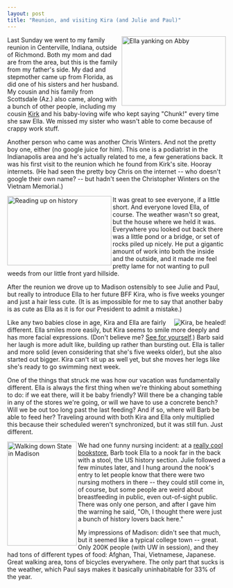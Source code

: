 ```yaml
---
layout: post
title: "Reunion, and visiting Kira (and Julie and Paul)"
---
```




<p>
  <a href="http://www.flickr.com/photos/cwinters/624642548/" 
     title="Ella yanking on Abby"
   ><img src="http://farm2.static.flickr.com/1125/624642548_385ee4bc92_m.jpg" 
         width="240" 
         height="160" 
         alt="Ella yanking on Abby" 
         border="0"
         align="right"
    /></a>
</p>

<p>Last Sunday we went to my family reunion in Centerville, Indiana,
outside of Richmond. Both my mom and dad are from the area, but this
is the family from my father's side. My dad and stepmother came up
from Florida, as did one of his sisters and her husband. My cousin and
his family from Scottsdale (Az.) also came, along with a bunch of
other people, including my cousin <a
href="http://www.kirkwinters.com/">Kirk</a> and his baby-loving wife
who kept saying "Chunk!" every time she saw Ella. We missed my sister
who wasn't able to come because of crappy work stuff.</p>

<p>Another person who came was another Chris Winters. And not the
pretty boy one, either (no google juice for him). This one is a
podiatrist in the Indianapolis area and he's actually related to me, a
few generations back. It was his first visit to the reunion which he
found from Kirk's site. Hooray internets. (He had seen the pretty boy
Chris on the internet -- who doesn't google their own name? -- but
hadn't seen the Christopher Winters on the Vietnam Memorial.)</p>

<p>
  <a href="http://www.flickr.com/photos/cwinters/623787019/" 
     title="Reading up on history"
  ><img src="http://farm2.static.flickr.com/1219/623787019_306dab32d3_m.jpg" 
        width="240" 
        height="160" 
        alt="Reading up on history" 
        border="0"
        align="left"
   /></a>
</p>

<p>It was great to see everyone, if a little short. And everyone loved
Ella, of course. The weather wasn't so great, but the house where we
held it was. Everywhere you looked out back there was a little pond or
a bridge, or set of rocks piled up nicely. He put a gigantic amount of
work into both the inside and the outside, and it made me feel pretty
lame for not wanting to pull weeds from our little front yard
hillside. </p>

<p>After the reunion we drove up to Madison ostensibly to see Julie
and Paul, but really to introduce Ella to her future BFF Kira, who is
five weeks younger and just a hair less cute. (It is as impossible for
me to say that another baby is as cute as Ella as it is for our
President to admit a mistake.) <br clear="all" /></p>

<p>
  <a href="http://www.flickr.com/photos/92586047@N00/634764641/"
  ><img src="http://farm2.static.flickr.com/1260/634764641_7a0208366c_m_d.jpg"
        alt="Kira, be healed!"
        border="0"
        align="right"
   /></a>
</p>
        
<p>Like any two babies close in age, Kira and Ella are fairly
different. Ella smiles more easily, but Kira seems to smile more
deeply and has more facial expressions. (Don't believe me? 
<a href="http://www.flickr.com/photos/92586047@N00/">See for yourself</a>.) 
Barb said her laugh is more adult like, building up rather than
bursting out. Ella is taller and more solid (even considering that
she's five weeks older), but she also started out bigger. Kira can't
sit up as well yet, but she moves her legs like she's ready to go
swimming next week. </p>

<p>
<p>One of the things that struck me was how our vacation was
fundamentally different. Ella is always the first thing when we're
thinking about something to do: if we eat there, will it be baby
friendly? Will there be a changing table in any of the stores we're
going, or will we have to use a concrete bench? Will we be out too
long past the last feeding? And if so, where will Barb be able to feed
her? Traveling around with both Kira and Ella only multiplied this
because their scheduled weren't synchronized, but it was still
fun. Just different.<br clear="all" /> </p>

<p>
  <a href="http://www.flickr.com/photos/cwinters/687347718/" 
  ><img src="http://farm2.static.flickr.com/1278/687347718_0cd7f7fa4b_m.jpg" 
        width="160" 
        height="240" 
        alt="Walking down State in Madison" 
        border="0"
        align="left"
    /></a>

<p>We had one funny nursing incident: at a 
<a href="http://www.abebooks.com/home/AVOLS/">really cool bookstore</a>,
Barb took Ella to a nook far in the back with a stool, the US history
section. Julie followed a few minutes later, and I hung around the
nook's entry to let people know that there were two nursing mothers in
there -- they could still come in, of course, but some people are
weird about breastfeeding in public, even out-of-sight public. There
was only one person, and after I gave him the warning he said, "Oh, I
thought there were just a bunch of history lovers back here."</p>

<p>My impressions of Madison: didn't see that much, but it seemed like
a typical college town -- great. Only 200K people (with UW in
session), and they had tons of different types of food: Afghan, Thai,
Vietnamese, Japanese. Great walking area, tons of bicycles
everywhere. The only part that sucks is the weather, which Paul says
makes it basically uninhabitable for 33% of the year. 
<br clear="all" /></p>



